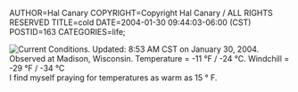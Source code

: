 AUTHOR=Hal Canary
COPYRIGHT=Copyright Hal Canary / ALL RIGHTS RESERVED
TITLE=cold
DATE=2004-01-30 09:44:03-06:00 (CST)
POSTID=163
CATEGORIES=life;

![Current Conditions. Updated: 8:53 AM CST on January 30, 2004.  Observed at Madison, Wisconsin. Temperature = -11 °F / -24 °C. Windchill = -29 °F / -34 °C](https://halcanary.org/images/current_conditions.gif)  
I find myself praying for temperatures as warm as 15 ° F.
